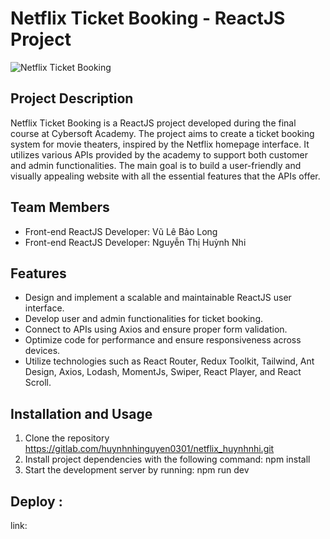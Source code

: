 # Netflix Ticket Booking - ReactJS Project

![Netflix Ticket Booking](./src//assets//icons//nficon2016.ico)

## Project Description

Netflix Ticket Booking is a ReactJS project developed during the final course at Cybersoft Academy. The project aims to create a ticket booking system for movie theaters, inspired by the Netflix homepage interface. It utilizes various APIs provided by the academy to support both customer and admin functionalities. The main goal is to build a user-friendly and visually appealing website with all the essential features that the APIs offer.

## Team Members

-   Front-end ReactJS Developer: Vũ Lê Bảo Long
-   Front-end ReactJS Developer: Nguyễn Thị Huỳnh Nhi

## Features

-   Design and implement a scalable and maintainable ReactJS user interface.
-   Develop user and admin functionalities for ticket booking.
-   Connect to APIs using Axios and ensure proper form validation.
-   Optimize code for performance and ensure responsiveness across devices.
-   Utilize technologies such as React Router, Redux Toolkit, Tailwind, Ant Design, Axios, Lodash, MomentJs, Swiper, React Player, and React Scroll.

## Installation and Usage

1. Clone the repository https://gitlab.com/huynhnhinguyen0301/netflix_huynhnhi.git
2. Install project dependencies with the following command: npm install
3. Start the development server by running: npm run dev

## Deploy :

link: 

